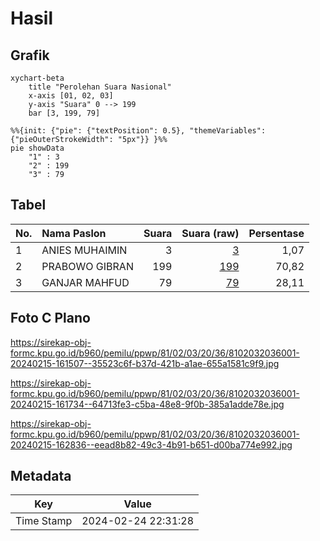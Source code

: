 # Hasil

## Grafik

```mermaid
xychart-beta
    title "Perolehan Suara Nasional"
    x-axis [01, 02, 03]
    y-axis "Suara" 0 --> 199
    bar [3, 199, 79]
```

```mermaid
%%{init: {"pie": {"textPosition": 0.5}, "themeVariables": {"pieOuterStrokeWidth": "5px"}} }%%
pie showData
    "1" : 3
    "2" : 199
    "3" : 79
```

## Tabel

| No. | Nama Paslon    | Suara | Suara (raw) | Persentase |
|:--- |:-------------- | -----:| -----------:| ----------:|
| 1   | ANIES MUHAIMIN | 3     | [3][p-1]    | 1,07       |
| 2   | PRABOWO GIBRAN | 199   | [199][p-2]  | 70,82      |
| 3   | GANJAR MAHFUD  | 79    | [79][p-3]   | 28,11      |


[p-1]: https://github.com/gigit-pemilu/pemilu-2024/blob/main/pilpres/hitung-suara/sub/81-maluku/sub/02-maluku-tenggara/sub/03-kei-besar/sub/2036-watsin/sub/001-tps/sub/paslon-1.txt
[p-2]: https://github.com/gigit-pemilu/pemilu-2024/blob/main/pilpres/hitung-suara/sub/81-maluku/sub/02-maluku-tenggara/sub/03-kei-besar/sub/2036-watsin/sub/001-tps/sub/paslon-2.txt
[p-3]: https://github.com/gigit-pemilu/pemilu-2024/blob/main/pilpres/hitung-suara/sub/81-maluku/sub/02-maluku-tenggara/sub/03-kei-besar/sub/2036-watsin/sub/001-tps/sub/paslon-3.txt

## Foto C Plano

https://sirekap-obj-formc.kpu.go.id/b960/pemilu/ppwp/81/02/03/20/36/8102032036001-20240215-161507--35523c6f-b37d-421b-a1ae-655a1581c9f9.jpg

https://sirekap-obj-formc.kpu.go.id/b960/pemilu/ppwp/81/02/03/20/36/8102032036001-20240215-161734--64713fe3-c5ba-48e8-9f0b-385a1adde78e.jpg

https://sirekap-obj-formc.kpu.go.id/b960/pemilu/ppwp/81/02/03/20/36/8102032036001-20240215-162836--eead8b82-49c3-4b91-b651-d00ba774e992.jpg


## Metadata

| Key        | Value               |
| ---------- | ------------------- |
| Time Stamp | 2024-02-24 22:31:28 |



